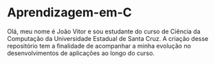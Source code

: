 # Aprendizagem-em-C
Olá, meu nome é João Vitor e sou estudante do curso de Ciência da Computação da Universidade Estadual de Santa Cruz. A criação desse repositório tem a finalidade de acompanhar a minha evolução no desenvolvimentos de aplicações ao longo do curso.

